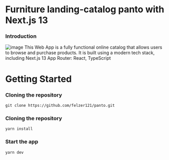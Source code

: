 # Furniture landing-catalog panto with Next.js 13
### Introduction ###
![image](https://user-images.githubusercontent.com/37536146/232727920-07e39009-236d-4d08-b03a-c1ad0b0332fb.png)
This Web App is a fully functional online catalog that allows users to browse and purchase products. It is built using a modern tech stack, including Next.js 13 App Router: React, TypeScript

# Getting Started
### Cloning the repository ###
```shell
git clone https://github.com/felzer121/panto.git
```
### Cloning the repository ###
```shell 
yarn install
```
### Start the app ###
```shell
yarn dev
```

